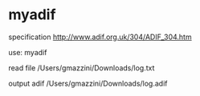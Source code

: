 # myadif

specification http://www.adif.org.uk/304/ADIF_304.htm

use: myadif 

read file /Users/gmazzini/Downloads/log.txt

output adif /Users/gmazzini/Downloads/log.adif
